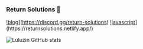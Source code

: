 
### Return Solutions 👋

[!blog](https://img.shields.io/badge/Discord-7289DA?style=for-the-badge&logo=discord&logoColor=white)](https://discord.gg/return-solutions)
[!javascript]([https://img.shields.io/badge/Discord-7289DA?style=for-the-badge&logo=discord&logoColor=white](https://img.shields.io/badge/JavaScript-F7DF1E?style=for-the-badge&logo=javascript&logoColor=black))](https://returnsolutions.netlify.app/)

![Luluzin GitHub stats](https://github-readme-stats.vercel.app/api?username=infectedthedc&show_icons=true&theme=radical)
